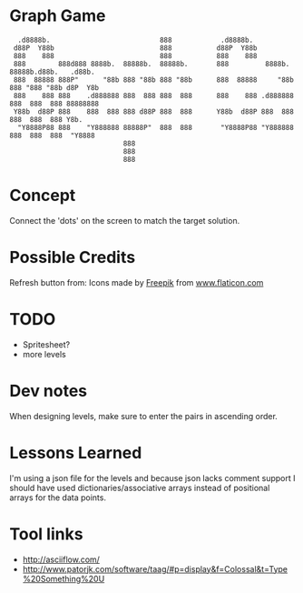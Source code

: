 # Graph Game
```
  .d8888b.                           888            .d8888b.                                  
 d88P  Y88b                          888           d88P  Y88b                                 
 888    888                          888           888    888                                 
 888        888d888 8888b.  88888b.  88888b.       888         8888b.  88888b.d88b.   .d88b.  
 888  88888 888P"      "88b 888 "88b 888 "88b      888  88888     "88b 888 "888 "88b d8P  Y8b 
 888    888 888    .d888888 888  888 888  888      888    888 .d888888 888  888  888 88888888 
 Y88b  d88P 888    888  888 888 d88P 888  888      Y88b  d88P 888  888 888  888  888 Y8b.     
  "Y8888P88 888    "Y888888 88888P"  888  888       "Y8888P88 "Y888888 888  888  888  "Y8888  
                            888                                                               
                            888                                                               
                            888                                                               

```
# Concept

Connect the 'dots' on the screen to match the target solution.

# Possible Credits

Refresh button from: Icons made by <a href="https://www.flaticon.com/authors/freepik" title="Freepik">Freepik</a> from <a href="https://www.flaticon.com/" title="Flaticon"> www.flaticon.com</a>



# TODO
- Spritesheet?
- more levels

# Dev notes
When designing levels, make sure to enter the pairs in ascending order.

# Lessons Learned
I'm using a json file for the levels and because json lacks comment support I should have used dictionaries/associative arrays instead of positional arrays for the data points.

# Tool links
- http://asciiflow.com/
- http://www.patorjk.com/software/taag/#p=display&f=Colossal&t=Type%20Something%20U
